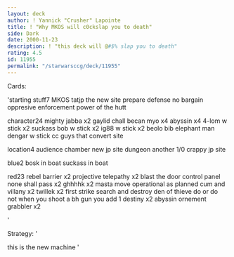 ```yaml
---
layout: deck
author: ! Yannick "Crusher" Lapointe
title: ! "Why MKOS will c0ckslap you to death"
side: Dark
date: 2000-11-23
description: ! "this deck will @#$% slap you to death"
rating: 4.5
id: 11955
permalink: "/starwarsccg/deck/11955"
---
```

Cards: 

'starting stuff7
MKOS
tatjp
the new site
prepare defense
no bargain
oppresive enforcement
power of the hutt

character24
mighty jabba x2
gaylid
chall becan
myo x4
abyssin x4
4-lom w stick x2
suckass
bob w stick x2
ig88 w stick x2
beolo
bib
elephant man
dengar w stick
cc guys that convert site

location4
audience chamber
new jp site
dungeon
another 1/0 crappy jp site

blue2
bosk in boat
suckass in boat

red23
rebel barrier x2
projective telepathy x2
blast the door control panel
none shall pass x2
ghhhhk x2
masta move
operational as planned
cum and villany x2
twillek x2
first strike
search and destroy
den of thieve
do or do not
when you shoot a bh gun you add 1 destiny x2
abyssin ornement
grabbler x2

'

Strategy: '

this is the new machine  '
